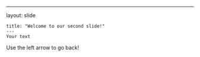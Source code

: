 ---

layout: slide
	
	title: "Welcome to our second slide!"
	---
	Your text
	
Use the left arrow to go back!
